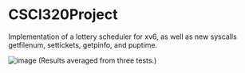 # CSCI320Project
Implementation of a lottery scheduler for xv6, as well as new syscalls getfilenum, settickets, getpinfo, and puptime.

![image](https://github.com/johnsonj96/CSCI320Project/assets/122479940/2f392d5d-70a6-4d92-b55e-fb8f740abdf1)
(Results averaged from three tests.)
